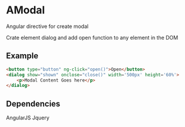 AModal
======

Angular directive for create modal

Crate element dialog and add open function to any element in the DOM

Example
---
```html
<button type="button" ng-click="open()">Open</button>
<dialog show="shown" onclose="close()" width='500px' height='60%'>
    <p>Modal Content Goes here</p>
</dialog>
```

Dependencies
---
AngularJS
Jquery
